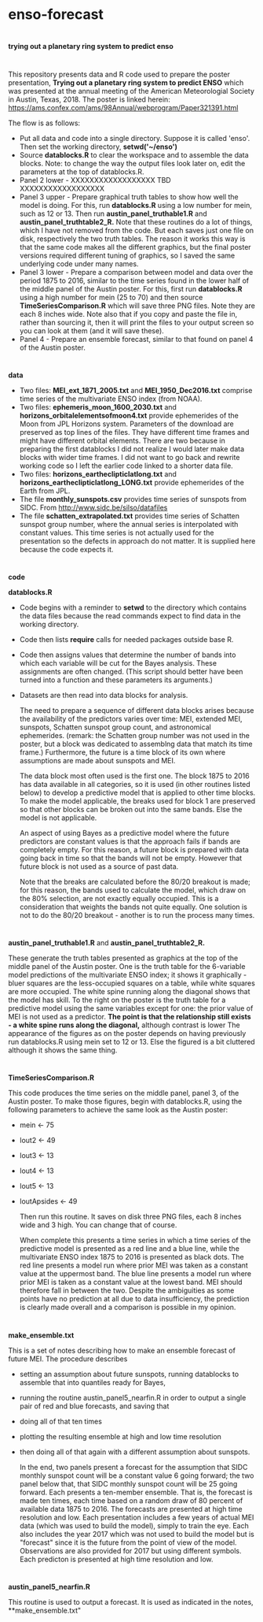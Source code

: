 # enso-forecast

#
**trying out a planetary ring system to predict enso**
# 
This repository presents data and R code used to prepare the poster presentation, **Trying out a planetary ring system to predict ENSO** which was presented at the annual meeting of the American Meteorologial Society in Austin, Texas, 2018.  The poster is linked herein:   https://ams.confex.com/ams/98Annual/webprogram/Paper321391.html

The flow is as follows:

- Put all data and code into a single directory.  Suppose it is called 'enso'.  Then set the working directory, **setwd('~/enso')**
- Source **datablocks.R** to clear the workspace and to assemble the data blocks. Note:  to change the way the output files look later on, edit the parameters at the top of datablocks.R.
- Panel 2 lower - XXXXXXXXXXXXXXXXXX TBD XXXXXXXXXXXXXXXXXX
- Panel 3 upper - Prepare graphical truth tables to show how well the model is doing.  For this, run **datablocks.R** using a low number for mein, such as 12 or 13.  Then run **austin_panel_truthable1.R** and **austin_panel_truthtable2_R.**  Note that these routines do a lot of things, which I have not removed from the code.  But each saves just one file on disk, respectively the two truth tables.  The reason it works this way is that the same code makes all the different graphics, but the final poster versions required different tuning of graphics, so I saved the same underlying code under many names.
- Panel 3 lower - Prepare a comparison between model and data over the period 1875 to 2016, similar to the time series found in the lower half of the middle panel of the Austin poster.  For this, first run **datablocks.R** using a high number for mein (25 to 70) and then source **TimeSeriesComparison.R** which will save three PNG files.  Note they are each 8 inches wide.  Note also that if you copy and paste the file in, rather than sourcing it, then it will print the files to your output screen so you can look at them (and it will save these).
- Panel 4 - Prepare an ensemble forecast, similar to that found on panel 4 of the Austin poster.


#
**data**

- Two files:  **MEI_ext_1871_2005.txt** and **MEI_1950_Dec2016.txt** comprise time series of the multivariate ENSO index (from NOAA).
- Two files:  **ephemeris_moon_1600_2030.txt** and **horizons_orbitalelementsofmoon4.txt** provide ephemerides of the Moon from JPL Horizons system.  Parameters of the download are preserved as top lines of the files.   They have different time frames and might have different orbital elements.  There are two because in preparing the first datablocks I did not realize I would later make data blocks with wider time frames.  I did not want to go back and rewrite working code so I left the earlier code linked to a shorter data file.
- Two files:  **horizons_eartheclipticlatlong.txt** and **horizons_eartheclipticlatlong_LONG.txt** provide ephemerides of the Earth from JPL.
- The file **monthly_sunspots.csv** provides time series of sunspots from SIDC.  From http://www.sidc.be/silso/datafiles
- The file **schatten_extrapolated.txt** provides time series of Schatten sunspot group number, where the annual series is interpolated with constant values.  This time series is not actually used for the presentation so the defects in approach do not matter.  It is supplied here because the code expects it.

#     
**code**

**datablocks.R**

- Code begins with a reminder to **setwd** to the directory which contains the data files because the read commands expect to find data in the working directory.
- Code then lists **require** calls for needed packages outside base R.  
- Code then assigns values that determine the number of bands into which each variable will be cut for the Bayes analysis.  These assignments are often changed.  (This script should better have been turned into a function and these parameters its arguments.)
- Datasets are then read into data blocks for analysis.  

  The need to prepare a sequence of different data blocks arises because the availability of the predictors varies over time:  MEI, extended MEI, sunspots,  Schatten sunspot group count, and astronomical ephemerides.  (remark:  the Schatten group number was not used in the poster, but a block was dedicated to assemblng data that match its time frame.)  Furthermore, the future is a time block of its own where assumptions are made about sunspots and MEI.

  The data block most often used is the first one.  The block 1875 to 2016 has data available in all categories, so it is used (in other routines listed below) to develop a predictive model that is applied to other time blocks.   To make the model applicable, the breaks used for block 1 are preserved so that other blocks can be broken out into the same bands.  Else the model is not applicable. 
  
  An aspect of using Bayes as a predictive model where the future predictors are constant values is that the approach fails if bands are completely empty.  For this reason, a future block is prepared with data going back in time so that the bands will not be empty.  However that future block is not used as a source of past data.
  
  Note that the breaks are calculated before the 80/20 breakout is made; for this reason, the bands used to calculate the model, which draw on the 80% selection, are not exactly equally occupied.  This is a consideration that weights the bands not quite equally.  One solution is not to do the 80/20 breakout - another is to run the process many times.  


#   
**austin_panel_truthable1.R** and **austin_panel_truthtable2_R.**

  These generate the truth tables presented as graphics at the top of the middle panel of the Austin poster.  One is the truth table for the 6-variable model predictions of the multivariate ENSO index; it shows it graphically - bluer squares are the less-occupied squares on a table, while white squares are more occupied. The white spine running along the diagonal shows that the model has skill.  To the right on the poster is the truth table for a predictive model using the same variables except for one:  the prior value of MEI is not used as a predictor.  **The point is that the relationship still exists - a white spine runs along the diagonal,** although contrast is lower  The appearance of the figures as on the poster depends on having previously run datablocks.R using mein set to 12 or 13.  Else the figured is a bit cluttered although it shows the same thing.

# 
**TimeSeriesComparison.R**

  This code produces the time series on the middle panel, panel 3, of the Austin poster.  To make those figures, begin with datablocks.R, using the following parameters to achieve the same look as the Austin poster:
  
- mein <- 75 
- lout2 <- 49 
- lout3 <- 13 
- lout4 <- 13 
- lout5 <- 13 
- loutApsides <- 49 

  Then run this routine.  It saves on disk three PNG files, each 8 inches wide and 3 high.  You can change that of course.
  
  When complete this presents a time series in which a time series of the predictive model is presented as a red line and a blue line, while the multivariate ENSO index 1875 to 2016 is presented as black dots. The red line presents a model run where prior MEI was taken as a constant value at the uppermost band.  The blue line presents a model run where prior MEI is taken as a constant value at the lowest band.  MEI should therefore fall in between the two.  Despite the ambiguities as some points have no prediction at all due to data insufficiency, the prediction is clearly made overall and a comparison is possible in my opinion. 


# 
**make_ensemble.txt**
  
  This is a set of notes describing how to make an ensemble forecast of future MEI.  The procedure describes 
  
- setting an assumption about future sunspots, running datablocks to assemble that into quantiles ready for Bayes, 
- running the routine austin_panel5_nearfin.R in order to output a single pair of red and blue forecasts, and saving that
- doing all of that ten times
- plotting the resulting ensemble at high and low time resolution
- then doing all of that again with a different assumption about sunspots.
  
  In the end, two panels present a forecast for the assumption that SIDC monthly sunspot count will be a constant value 6 going forward; the two panel below that, that SIDC monthly sunspot count will be 25 going forward.  Each presents a ten-member ensemble.  That is, the forecast is made ten times, each time based on a random draw of 80 percent of available data 1875 to 2016.  The forecasts are presented at high time resolution and low.  Each presentation includes a few years of actual MEI data (which was used to build the model), simply to train the eye. Each also includes the year 2017 which was not used to build the model but is "forecast" since it is the future from the point of view of the model.  Observations are also provided for 2017 but using different symbols.  Each predicton is presented at high time resolution and low.  

# 
**austin_panel5_nearfin.R**

  This routine is used to output a forecast.  It is used as indicated in the notes, **make_ensemble.txt"


